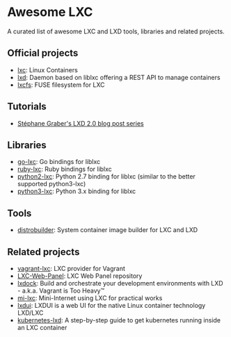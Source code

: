 # Awesome LXC

A curated list of awesome LXC and LXD tools, libraries and related projects.

## Official projects

- [lxc](https://github.com/lxc/lxc): Linux Containers
- [lxd](https://github.com/lxc/lxd): Daemon based on liblxc offering a REST API to manage containers
- [lxcfs](https://github.com/lxc/lxcfs): FUSE filesystem for LXC

## Tutorials

- [Stéphane Graber's LXD 2.0 blog post series](https://stgraber.org/2016/03/11/lxd-2-0-blog-post-series-012/)

## Libraries

- [go-lxc](https://github.com/lxc/go-lxc): Go bindings for liblxc
- [ruby-lxc](https://github.com/lxc/ruby-lxc): Ruby bindings for liblxc
- [python2-lxc](https://github.com/lxc/python2-lxc): Python 2.7 binding for liblxc (similar to the better supported python3-lxc)
- [python3-lxc](https://github.com/lxc/python3-lxc): Python 3.x binding for liblxc

## Tools

- [distrobuilder](https://github.com/lxc/distrobuilder): System container image builder for LXC and LXD

## Related projects

- [vagrant-lxc](https://github.com/fgrehm/vagrant-lxc): LXC provider for Vagrant
- [LXC-Web-Panel](https://github.com/lxc-webpanel/LXC-Web-Panel): LXC Web Panel repository
- [lxdock](https://github.com/lxdock/lxdock): Build and orchestrate your development environments with LXD - a.k.a. Vagrant is Too Heavy™
- [mi-lxc](https://github.com/flesueur/mi-lxc): Mini-Internet using LXC for practical works
- [lxdui](https://github.com/AdaptiveScale/lxdui): LXDUI is a web UI for the native Linux container technology LXD/LXC
- [kubernetes-lxd](https://github.com/corneliusweig/kubernetes-lxd): A step-by-step guide to get kubernetes running inside an LXC container

